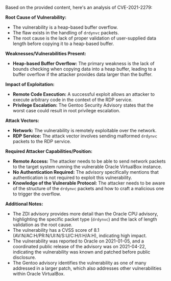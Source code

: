 Based on the provided content, here's an analysis of CVE-2021-2279:

**Root Cause of Vulnerability:**

*   The vulnerability is a heap-based buffer overflow.
*   The flaw exists in the handling of `drdynvc` packets.
*   The root cause is the lack of proper validation of user-supplied data length before copying it to a heap-based buffer.

**Weaknesses/Vulnerabilities Present:**

*   **Heap-based Buffer Overflow:**  The primary weakness is the lack of bounds checking when copying data into a heap buffer, leading to a buffer overflow if the attacker provides data larger than the buffer.

**Impact of Exploitation:**

*   **Remote Code Execution:** A successful exploit allows an attacker to execute arbitrary code in the context of the RDP service.
*   **Privilege Escalation:** The Gentoo Security Advisory states that the worst case could result in root privilege escalation.

**Attack Vectors:**

*   **Network:** The vulnerability is remotely exploitable over the network.
*   **RDP Service:** The attack vector involves sending malformed `drdynvc` packets to the RDP service.

**Required Attacker Capabilities/Position:**

*   **Remote Access:** The attacker needs to be able to send network packets to the target system running the vulnerable Oracle VirtualBox instance.
*   **No Authentication Required:** The advisory specifically mentions that authentication is not required to exploit this vulnerability.
*   **Knowledge of the Vulnerable Protocol:** The attacker needs to be aware of the structure of the `drdynvc` packets and how to craft a malicious one to trigger the overflow.

**Additional Notes:**

*   The ZDI advisory provides more detail than the Oracle CPU advisory, highlighting the specific packet type (`drdynvc`) and the lack of length validation as the root cause.
*   The vulnerability has a CVSS score of 8.1 (AV:N/AC:H/PR:N/UI:N/S:U/C:H/I:H/A:H), indicating high impact.
*   The vulnerability was reported to Oracle on 2021-01-05, and a coordinated public release of the advisory was on 2021-04-22, indicating the vulnerability was known and patched before public disclosure.
*   The Gentoo advisory identifies the vulnerability as one of many addressed in a larger patch, which also addresses other vulnerabilities within Oracle VirtualBox.